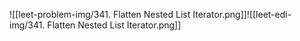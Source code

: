 ![[leet-problem-img/341. Flatten Nested List Iterator.png]]![[leet-edi-img/341. Flatten Nested List Iterator.png]]